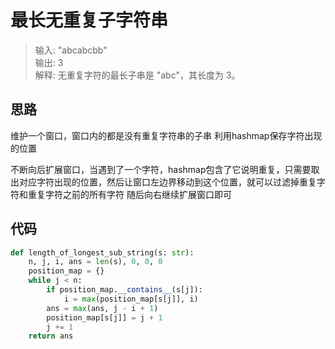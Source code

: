 # 最长无重复子字符串
> 输入: "abcabcbb"  
输出: 3   
解释: 无重复字符的最长子串是 "abc"，其长度为 3。  

**思路**
--------------------

维护一个窗口，窗口内的都是没有重复字符串的子串
利用hashmap保存字符出现的位置

不断向后扩展窗口，当遇到了一个字符，hashmap包含了它说明重复，只需要取出对应字符出现的位置，然后让窗口左边界移动到这个位置，就可以过滤掉重复字符和重复字符之前的所有字符
随后向右继续扩展窗口即可

**代码**
--------------------

```python
def length_of_longest_sub_string(s: str):
    n, j, i, ans = len(s), 0, 0, 0
    position_map = {}
    while j < n:
        if position_map.__contains__(s[j]):
            i = max(position_map[s[j]], i)
        ans = max(ans, j - i + 1)
        position_map[s[j]] = j + 1
        j += 1
    return ans
```
